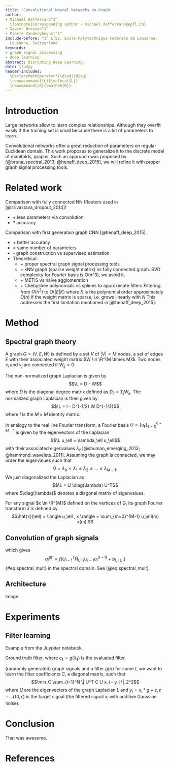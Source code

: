 ```yaml
---
title: 'Convolutional Neural Networks on Graph'
author:
- Michaël Defferrard^1^
  \footnote{Corresponding author - michael.defferrard@epfl.ch}
- Xavier Bresson^1^
- Pierre Vandergheynst^1^
include-before: ^1^ LTS2, Ecole Polytechnique Fédérale de Lausanne,
  Lausanne, Switzerland
keywords:
- graph signal processing
- deep learning
abstract: Disrupting Deep Learning.
date: \today
header-includes:
  \DeclareMathOperator*{\diag}{diag}
  \renewcommand{\L}{\mathcal{L}}
  \newcommand{\R}{\mathbb{R}}
---
```


# Introduction

Large networks allow to learn complex relationships. Although they overfit
easily if the training set is small because there is a lot of parameters to
learn.

Convolutional networks offer a great reduction of parameters on regular
Euclidean domain. This work proposes to generalize it to the discrete model of
manifolds, graphs. Such an approach was proposed by [@bruna_spectral_2013;
@henaff_deep_2015], we will refine it with proper graph signal processing tools.


# Related work

Comparison with fully connected NN (Reuters used in [@srivastava_dropout_2014])

* \+ less parameters via convolution
* ? accuracy

Comparison with first generation graph CNN [@henaff_deep_2015].

* \+ better accuracy
* = same number of parameters
* \- graph construction vs supervised estimation
* Theoretical:
	* \+ proper spectral graph signal processing tools
	* \+ kNN graph (sparse weight matrix) vs fully connected graph. SVD
	  complexity for Fourier basis is O(n^3), we avoid it.
	* \+ METIS vs naive agglomeration
	* \+ Chebyshev polynomials vs splines to approximate filters Filtering from
	  $O(n^2)$ to $O(|E| K)$ where $K$ is the polynomial order approximately
	  $O(n)$ if the weight matrix is sparse, i.e. grows linearly with $N$ This
	  addresses the first limitation mentioned in [@henaff_deep_2015].

# Method

## Spectral graph theory

A graph $G = (V, E, W)$ is defined by a set $V$ of $|V| = M$ nodes, a set of
edges $E$ with their associated weight matrix $W \in \R^{M \times M}$. Two
nodes $v_i$ and $v_j$ are connected if $W_{ij} > 0$.

The non-normalized graph Laplacian is given by
$$\L = D - W$$
where $D$ is the diagonal degree matrix defined as $D_{ii} = \sum_j W_{ij}$.
The normalized graph Laplacian is then given by
$$\L = I - D^{-1/2} W D^{-1/2}$$
where $I$ is the $M \times M$ identity matrix.

In analogy to the real line Fourier transform, a Fourier basis $U =
\{u_\ell\}_{\ell=0}^{\ell=M-1}$ is given by the eigenvectors of the Laplacian
$$\L u_\ell = \lambda_\ell u_\ell$$
with their associated eigenvalues $\lambda_\ell$ [@shuman_emerging_2013;
@hammond_wavelets_2011]. Assuming the graph is connected, we may order the
eigenvalues such that
$$0 = \lambda_0 < \lambda_1 \leq \lambda_2 \leq \dots \leq \lambda_{M-1}.$$
We just diagonalized the Laplacian as
$$\L = U \diag(\lambda) U^T$$
where $\diag(\lambda)$ denotes a diagonal matrix of eigenvalues.

For any signal $x \in \R^{M}$ defined on the vertices of $G$, its graph Fourier transform $\hat{x}$ is defined by
$$\hat{x}(\ell) = \langle u_\ell , x \rangle
= \sum_{m=0}^{M-1} u_\ell(m) x(m).$$

## Convolution of graph signals

which gives
$$a_j^{(l)'} = f(U_{l-1}^T \hat{H}_{l,i,j} U_{l-1} a_i^{(l-1)} + b_{l,i,j,\cdot})$$ {#eq:spectral_mult}
in the spectral domain. See [@eq:spectral_mult].

## Architecture

Image.

# Experiments

## Filter learning

Example from the Juypiter notebook.

Ground truth filter.
where $c_\ell = g(\lambda_\ell)$ is the evaluated filter.

(randomly
generated) graph signals and a filter $g(\lambda)$ for
some $t$, we want to learn the filter coefficients $C$, a diagonal matrix, such
that
$$\min_C \sum_{i=1}^N \| U^T C U x_i - y_i \|_2^2$$
where $U$ are the eigenvectors of the graph Laplacian $L$ and $y_i = x_i * g +
\varepsilon, \varepsilon \sim \mathcal{N}(0,\epsilon)$ is the target signal (the
filtered signal $x_i$ with additive Gaussian noise).

# Conclusion

That was awesome.

# References
